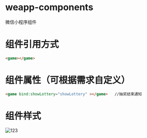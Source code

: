 # weapp-components
微信小程序组件
# 组件引用方式
```html
<game></game>
```
# 组件属性（可根据需求自定义）
```html
<game bind:showLottery="showLottery" ></game>   //抽奖结束通知
```
# 组件样式
![123](https://github.com/lucyonegit/weapp-components/blob/master/images/cj.jpg)
